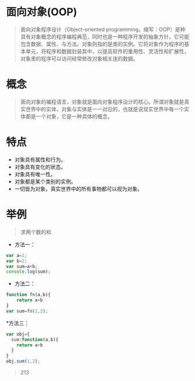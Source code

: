 # 面向对象(OOP)
> 面向对象程序设计（Object-oriented programming，缩写：OOP）是种具有对象概念的程序编程典范，同时也是一种程序开发的抽象方针。它可能包含数据、属性、与方法。对象则指的是类的实例。它将对象作为程序的基本单元，将程序和数据封装其中，以提高软件的重用性、灵活性和扩展性，对象里的程序可以访问经常修改对象相关连的数据。
# 概念
>面向对象的编程语言，对象就是面向对象程序设计的核心。所谓对象就是真实世界中的实体，对象与实体是一一对应的，也就是说现实世界中每一个实体都是一个对象，它是一种具体的概念。
# 特点
* 对象具有属性和行为。
* 对象具有变化的状态。
* 对象具有唯一性。
* 对象都是某个类别的实例。
* 一切皆为对象，真实世界中的所有事物都可以视为对象。

# 举例
>求两个数的和
* 方法一：
```js
var a=1;
var b=2;
var sum=a+b;
console.log(sum);
```
* 方法二：
```js
function fn(a,b){
    return a+b
}
var sum=fn(1,2);
```
*方法三：
``` js
var obj={
  sum:function(a,b){
    return a+b
  }
}
obj.sum(1,2);
```

> 213 